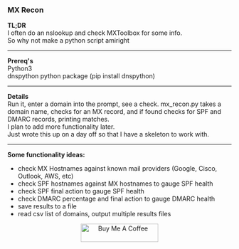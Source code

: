 ### MX Recon

**TL;DR**  
I often do an nslookup and check MXToolbox for some info.  
So why not make a python script amiright  
______________________________________________________________
**Prereq's**  
Python3  
dnspython python package (pip install dnspython)
______________________________________________________________
**Details**  
Run it, enter a domain into the prompt, see a check. 
mx_recon.py takes a domain name, checks for an MX record, and if found checks for SPF and DMARC records, printing matches.  
I plan to add more functionality later.  
Just wrote this up on a day off so that I have a skeleton to work with.  
______________________________________________________________
**Some functionality ideas:**  
* check MX Hostnames against known mail providers (Google, Cisco, Outlook, AWS, etc)  
* check SPF hostnames against MX hostnames to gauge SPF health  
* check SPF final action to gauge SPF health  
* check DMARC percentage and final action to gauge DMARC health  
* save results to a file  
* read csv list of domains, output multiple results files

<p align=center>
<a href="https://www.buymeacoffee.com/cpardue0" target="_blank"><img src="https://cdn.buymeacoffee.com/buttons/default-orange.png" alt="Buy Me A Coffee" height="41" width="174"></a>
</p>
